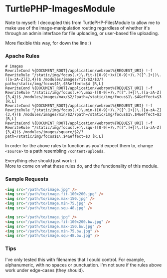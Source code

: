 TurtlePHP-ImagesModule
======================

Note to myself: I decoupled this from TurtlePHP-FilesModule to allow me to make
use of the image-manipulation routing regardless of whether it's through an
admin interface for file uploading, or user-based file uploading.

More flexible this way, for down the line :)

### Apache Rules

```
# images
RewriteCond %{DOCUMENT_ROOT}/application/webroot%{REQUEST_URI} !-f
RewriteRule ^/static/img/focus(.+)\.fit-([0-9]+)x([0-9]+)\.?([^.]+|)\.([a-zA-Z]{3,4})$ /modules/images/fit/$2/$3/?path=/static/img/focus$1\.$5&effect=$4 [R,L]
RewriteCond %{DOCUMENT_ROOT}/application/webroot%{REQUEST_URI} !-f
RewriteRule ^/static/img/focus(.+)\.max-([0-9]+)\.?([^.]+|)\.([a-zA-Z]{3,4})$ /modules/images/max/$2/?path=/static/img/focus$1\.$4&effect=$3 [R,L]
RewriteCond %{DOCUMENT_ROOT}/application/webroot%{REQUEST_URI} !-f
RewriteRule ^/static/img/focus(.+)\.min-([0-9]+)\.?([^.]+|)\.([a-zA-Z]{3,4})$ /modules/images/min/$2/?path=/static/img/focus$1\.$4&effect=$3 [R,L]
RewriteCond %{DOCUMENT_ROOT}/application/webroot%{REQUEST_URI} !-f
RewriteRule ^/static/img/focus(.+)\.squ-([0-9]+)\.?([^.]+|)\.([a-zA-Z]{3,4})$ /modules/images/square/$2/?path=/static/img/focus$1\.$4&effect=$3 [R,L]
```

In order for the above rules to function as you'd expect them to, change `<source>` to a path resembling `/content/uploads`.

Everything else should just work :)  
More to come on what these rules do, and the functionality of this module.

### Sample Requests

``` html
<img src="/path/to/image.jpg" />
<img src="/path/to/image.fit-100x200.jpg" />
<img src="/path/to/image.max-150.jpg" />
<img src="/path/to/image.min-75.jpg" />
<img src="/path/to/image.squ-48.jpg" />

<img src="/path/to/image.jpg" />
<img src="/path/to/image.fit-100x200.bw.jpg" />
<img src="/path/to/image.max-150.bw.jpg" />
<img src="/path/to/image.min-75.bw.jpg" />
<img src="/path/to/image.squ-48.bw.jpg" />
```

### Tips
I've only tested this with filenames that I could control. For example, alphanumeric, with no spaces or punctuation. I'm not sure if the rules above work under edge-cases (they should).
